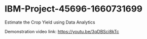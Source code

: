 # IBM-Project-45696-1660731699
Estimate the Crop Yield using Data Analytics

Demonstration video link:
    https://youtu.be/3qDBSci8kTc
    








